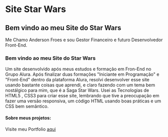 # Site Star Wars

## Bem vindo ao meu Site do Star Wars
Me Chamo Anderson Froes e sou Gestor Financeiro e futuro Desenvolvedor Front-End.

### Bem vindo ao meu Site do Star Wars
Um site desenvolvido após meus estudos e formação em Fron-End no Grupo Alura.
Após finalizar duas formações "Iniciante em Programação" e "Front-End" dentro da plataforma Alura, resolvi desenvolver esse site usando bastante coisas que aprendi, e claro fazendo com um tema bem nostálgico para mim, que é a Saga Star Wars.
Usei as Tecnologias de HTML5 , CSS3 para criar esse site, lembrando que tive a preocupação em fazer uma versão responsiva, um código HTML usando boas práticas e um CSS bem semântico.

#### Sobre meus projetos: 

Visite meu Portfolio [aqui](https://AndersonFroes.github.io/Portfolio/)